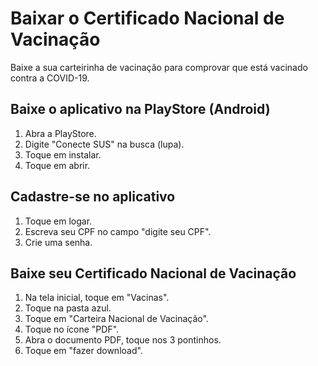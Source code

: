 # Baixar o Certificado Nacional de Vacinação

Baixe a sua carteirinha de vacinação para comprovar que está vacinado contra a COVID-19. 

## Baixe o aplicativo na PlayStore (Android)

1. Abra a PlayStore.
2. Digite "Conecte SUS" na busca (lupa).
3. Toque em instalar.
4. Toque em abrir.

## Cadastre-se no aplicativo

1. Toque em logar.
2. Escreva seu CPF no campo "digite seu CPF".
3. Crie uma senha.

## Baixe seu Certificado Nacional de Vacinação

1. Na tela inicial, toque em "Vacinas".
2. Toque na pasta azul.
3. Toque em "Carteira Nacional de Vacinação".
4. Toque no ícone "PDF".
5. Abra o documento PDF, toque nos 3 pontinhos.
6. Toque em "fazer download".

